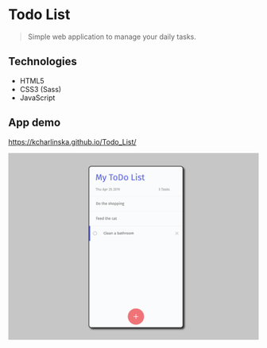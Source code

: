 # Todo List
> Simple web application to manage your daily tasks.

## Technologies
* HTML5
* CSS3 (Sass)
* JavaScript

## App demo
https://kcharlinska.github.io/Todo_List/

![Preview](https://github.com/kcharlinska/Todo_List/blob/master/img/preview.png)
